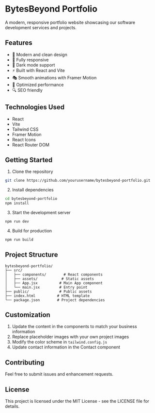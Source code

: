 # BytesBeyond Portfolio

A modern, responsive portfolio website showcasing our software development services and projects.

## Features

- 🎨 Modern and clean design
- 📱 Fully responsive
- 🌙 Dark mode support
- ⚡ Built with React and Vite
- 🎭 Smooth animations with Framer Motion
- 🎯 Optimized performance
- 🔍 SEO friendly

## Technologies Used

- React
- Vite
- Tailwind CSS
- Framer Motion
- React Icons
- React Router DOM

## Getting Started

1. Clone the repository
```bash
git clone https://github.com/yourusername/bytesbeyond-portfolio.git
```

2. Install dependencies
```bash
cd bytesbeyond-portfolio
npm install
```

3. Start the development server
```bash
npm run dev
```

4. Build for production
```bash
npm run build
```

## Project Structure

```
bytesbeyond-portfolio/
├── src/
│   ├── components/        # React components
│   ├── assets/           # Static assets
│   ├── App.jsx          # Main App component
│   └── main.jsx         # Entry point
├── public/              # Public assets
├── index.html          # HTML template
└── package.json        # Project dependencies
```

## Customization

1. Update the content in the components to match your business information
2. Replace placeholder images with your own project images
3. Modify the color scheme in `tailwind.config.js`
4. Update contact information in the Contact component

## Contributing

Feel free to submit issues and enhancement requests.

## License

This project is licensed under the MIT License - see the LICENSE file for details.
